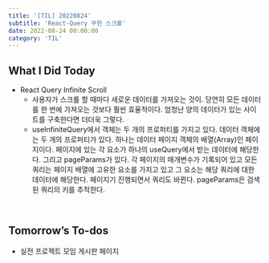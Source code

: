 ```yaml
---
title: '[TIL] 20220824'
subtitle: 'React-Query 무한 스크롤'
date: 2022-08-24 00:00:00
category: 'TIL'
---
```


## What I Did Today

- React Query Infinite Scroll
  - 사용자가 스크롤 할 때마다 새로운 데이터를 가져오는 것이. 당연히 모든 데이터를 한 번에 가져오는 것보다 훨씬 효율적이다. 엄청난 양의 데이터가 있는 사이트를 구축한다면 더더욱 그렇다.
  - useInfiniteQuery에서 객체는 두 개의 프로퍼티를 가지고 있다. 데이터 객체에는 두 개의 프로퍼티가 있다.
    하나는 데이터 페이지 객체의 배열(Array)인 페이지이다. 페이지에 있는 각 요소가 하나의 useQuery에서 받는 데이터에 해당한다.
    그리고 pageParams가 있다. 각 페이지의 매개변수가 기록되어 있고 모든 쿼리는 페이지 배열에 고유한 요소를 가지고 있고 그 요소는 해당 쿼리에 대한 데이터에 해당한다. 페이지기 진행되면서 쿼리도 바뀐다. pageParams은 검색된 쿼리의 키를 추적한다.

<br/>

## Tomorrow’s To-dos

- 실전 프로젝트 모임 게시판 페이지

  <br/>
